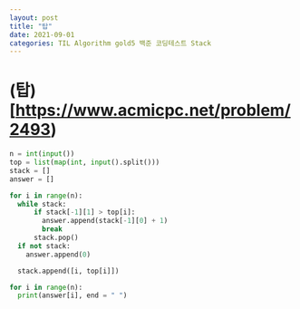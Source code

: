 ```yaml
---
layout: post
title: "탑"
date: 2021-09-01
categories: TIL Algorithm gold5 백준 코딩테스트 Stack
---
```


# (탑)[https://www.acmicpc.net/problem/2493)

```python
n = int(input())
top = list(map(int, input().split()))
stack = []
answer = []

for i in range(n):
  while stack:
      if stack[-1][1] > top[i]:
        answer.append(stack[-1][0] + 1)
        break
      stack.pop()
  if not stack:
    answer.append(0)

  stack.append([i, top[i]])

for i in range(n):
  print(answer[i], end = " ")
```
